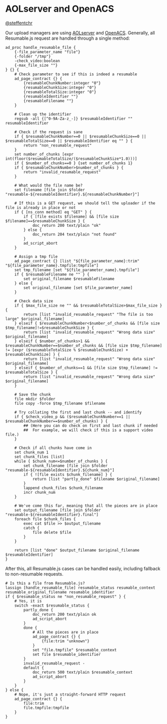 # AOLserver and OpenACS
[@steffentchr](http://twitter.com/steffentchr)

Our upload managers are using [AOLserver](http://www.aolserver.com/) and [OpenACS](http://www.openacs.com/).
Generally, all Resumable.js request are handled through a single method:

    ad_proc handle_resumable_file {
        {-file_parameter_name "file"}
        {-folder "/tmp"}
        -check_video:boolean
        {-max_file_size ""}
    } {} {
        # Check parameter to see if this is indeed a resumable
        ad_page_contract {} {
            {resumableChunkNumber:integer "0"}
            {resumableChunkSize:integer "0"}
            {resumableTotalSize:integer "0"}
            {resumableIdentifier ""}
            {resumableFilename ""}
        }

        # Clean up the identifier
        regsub -all {[^0-9A-Za-z_-]} $resumableIdentifier "" resumableIdentifier

        # Check if the request is sane
        if { $resumableChunkNumber==0 || $resumableChunkSize==0 || $resumableTotalSize==0 || $resumableIdentifier eq "" } {
            return "non_resumable_request"
        }
        set number_of_chunks [expr int(floor($resumableTotalSize/($resumableChunkSize*1.0)))]
        if { $number_of_chunks==0 } {set number_of_chunks 1}
        if { $resumableChunkNumber>$number_of_chunks } {
            return "invalid_resumable_request"
        }

        # What would the file name be?
        set filename [file join $folder "resumable-${resumableIdentifier}.${resumableChunkNumber}"]

        # If this is a GET request, we should tell the uploader if the file is already in place or not
        if { [ns_conn method] eq "GET" } {
            if { [file exists $filename] && [file size $filename]==$resumableChunkSize } {
                doc_return 200 text/plain "ok"
            } else {
                doc_return 204 text/plain "not found"
            }
            ad_script_abort
        }

        # Assign a tmp file 
        ad_page_contract {} [list "${file_parameter_name}:trim" "${file_parameter_name}.tmpfile:tmpfile"]
        set tmp_filename [set "${file_parameter_name}.tmpfile"]
        if { $resumableFilename ne "" } {
            set original_filename $resumableFilename
        } else {
            set original_filename [set $file_parameter_name]
        }

        # Check data size
        if { $max_file_size ne "" && $resumableTotalSize>$max_file_size } {
            return [list "invalid_resumable_request" "The file is too large" $original_filename]
        } elseif { $resumableChunkNumber<$number_of_chunks && [file size $tmp_filename]!=$resumableChunkSize } {
            return [list "invalid_resumable_request" "Wrong data size" $original_filename]
        } elseif { $number_of_chunks>1 && $resumableChunkNumber==$number_of_chunks && [file size $tmp_filename] != [expr ($resumableTotalSize % $resumableChunkSize) + $resumableChunkSize] } {
            return [list "invalid_resumable_request" "Wrong data size" $original_filename]
        } elseif { $number_of_chunks==1 && [file size $tmp_filename] != $resumableTotalSize } {
            return [list "invalid_resumable_request" "Wrong data size" $original_filename]
        }

        # Save the chunk
        file mkdir $folder
        file copy -force $tmp_filename $filename

        # Try collating the first and last chunk -- and identify
        if { $check_video_p && ($resumableChunkNumber==1 || $resumableChunkNumber==$number_of_chunks) } {
            ## (Here you can do check on first and last chunk if needed
            ##  For example, we will check if this is a support video file.)
        }
    
        # Check if all chunks have come in
        set chunk_num 1
        set chunk_files [list]
        while { $chunk_num<=$number_of_chunks } {
            set chunk_filename [file join $folder "resumable-${resumableIdentifier}.${chunk_num}"]
            if { ![file exists $chunk_filename] } {
                return [list "partly_done" $filename $original_filename]
            }
            lappend chunk_files $chunk_filename
            incr chunk_num
        }

        # We've come this far, meaning that all the pieces are in place
        set output_filename [file join $folder "resumable-${resumableIdentifier}.final"]
        foreach file $chunk_files {
            exec cat $file >> $output_filename 
            catch {
                file delete $file
            }
        }

        return [list "done" $output_filename $original_filename $resumableIdentifier]
    }


After this, all Resumable.js cases can be handled easily, including
fallback to non-resumable requests.

    # Is this a file from Resumable.js?
    lassign [handle_resumable_file] resumable_status resumable_context resumable_original_filename resumable_identifier
    if { $resumable_status ne "non_resumable_request" } {
        # Yes, it is
        switch -exact $resumable_status {
            partly_done {
                doc_return 200 text/plain ok
                ad_script_abort
            }
            done {
                # All the pieces are in place
                ad_page_contract {} {
                    {file:trim "unknown"}
                }
                set "file.tmpfile" $resumable_context
                set file $resumable_identifier
            }
            invalid_resumable_request -
            default {
                doc_return 500 text/plain $resumable_context
                ad_script_abort
            }
        }
    } else {
        # Nope, it's just a straight-forward HTTP request
        ad_page_contract {} {
            file:trim
            file.tmpfile:tmpfile
        }
    }

